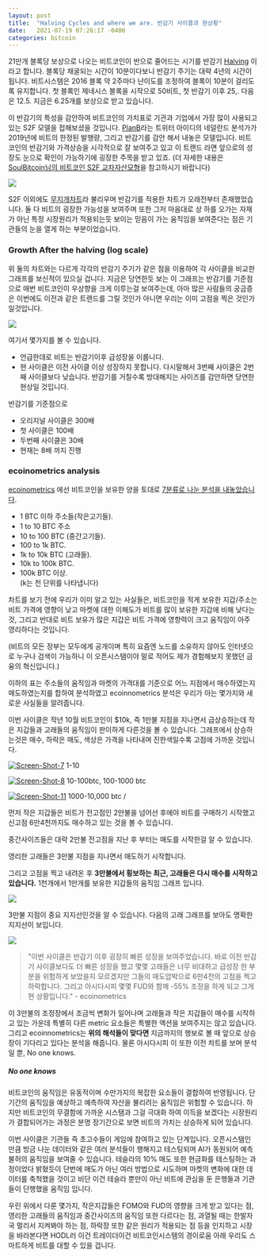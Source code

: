 ```yaml
---
layout: post
title:  "Halving Cycles and where we are. 반감기 사이클과 현상황"
date:   2021-07-19 07:26:17 -0400
categories: bitcoin
---
```


21만개 블록당 보상으로 나오는 비트코인이 반으로 줄어드는 시기를 반감기 [Halving](https://gist.github.com/nelruk/d00d785f84e47288b0ab734d4aab5f49) 이라고 합니다.  블록당 채굴되는 시간이 10분이다보니 반감기 주기는 대략 4년의 시간이 됩니다.   비트시스탬은 2016 블록 약 2주마다 난이도를 조정하여 블록이 10분이 걸리도록 유지합니다.  첫 블록인 제네시스 블록을 시작으로 50비트, 첫 반감기 이후 25,. 다음은 12.5. 지금은 6.25개를 보상으로 받고 있습니다.


이 반감기의 특성을 감안하여 비트코인의 가치표로 기관과 기업에서 가장 많이 사용되고 있는 S2F 모델을 접해보셨을 것입니다.  [PlanB](https://twitter.com/100trillionUSD)라는 트위터 아이디의 네덜란드 분석가가 2019년에 비트의 한정된 발행량, 그리고 반감기를 감안 해서 내놓은 모델입니다.  비트코인의 반감기와 가격상승을 시각적으로 잘 보여주고 있고 이 트랜드 라면 앞으로의 성장도 눈으로 확인이 가능하기에 굉장한 주목을 받고 있죠. (더 자세한 내용은 [SoulBitcoin님의 비트코인 S2F 교차자산모형](https://soulbitcoin.medium.com/%EB%B9%84%ED%8A%B8%EC%BD%94%EC%9D%B8-s2f-%EA%B5%90%EC%B0%A8%EC%9E%90%EC%82%B0%EB%AA%A8%ED%98%95-bitcoin-stock-to-flow-cross-asset-model-72a87a6b0480)을 참고하시기 바랍니다)

![](https://i.ibb.co/zhMSN0J/Screen-Shot-14.jpg)

S2F 이외에도 [무지개차트](https://www.blockchaincenter.net/bitcoin-rainbow-chart/)라 불리우며 반감기를 적용한 차트가 오래전부터 존재했었습니다.  둘 다 비트의 굉장한 가능성을 보여주며 또한 그저 마음대로 상 하를 오가는 자재가 아닌 특정 시장원리가 적용되는듯 보이는 믿음이 가는 움직임을 보여준다는 점은 기관들의 눈을 열게 하는 부분이었습니다.

### Growth After the halving (log scale)
위 둘의 차트와는 다르게 각각의 반감기 주기가 같은 점을 이용하여 각 사이클을 비교한 그래프를 보신적이 있으실 겁니다.  지금은 당연한듯 보는 이 그래프는 반감기를 기준점으로 매번 비트코인이 우상향을 크게 이루는걸 보여주는데, 아마 많은 사람들의 궁금증은 이번에도 이전과 같은 트랜드를 그릴 것인가 아니면 우리는 이미 고점을 찍은 것인가 일것입니다.

![](https://i.ibb.co/6wfjHP0/Screen-Shot-6.jpg)

여기서 몇가지를 볼 수 있습니다.  
* 언급한데로 비트는 반감기이후 급성장을 이룹니다.
* 현 사이클은 이전 사이클 이상 성장하지 못합니다.  다시말해서 3번째 사이클은 2번째 사이클보다 낮습니다. 반감기를 거칠수록 방대해지는 사이즈를 감안하면 당연한 현상일 것입니다.

반감기를 기준점으로
* 오리지널 사이클은 300배
* 첫 사이클은 100배
* 두번째 사이클은 30배
* 현재는 8배 까지 진행

### ecoinometrics analysis
[ecoinometrics](https://ecoinometrics.substack.com/) 에선 비트코인을 보유한 양을 토대로 [7분류로 나눈 분석을 내놓았습니다](https://ecoinometrics.substack.com/p/ecoinometrics-on-chain-trends).  

* 1 BTC 이하 주소들(작은고기들).
* 1 to 10 BTC 주소
* 10 to 100 BTC (중간고기들).
* 100 to 1k BTC.
* 1k to 10k BTC (고래들).
* 10k to 100k BTC.
* 100k BTC 이상.<br>(k는 천 단위를 나타냅니다)

차트를 보기 전에 우리가 이미 알고 있는 사실들은, 비트코인을 적게 보유한 지갑/주소는 비트 가격에 영향이 낮고 마켓에 대한 이해도가 비트를 많이 보유한 지갑에 비해 낮다는것, 그리고 반대로 비트 보유가 많은 지갑은 비트 가격에 영향력이 크고 움직임이 아주 영리하다는 것입니다.

(비트의 모든 장부는 모두에게 공개이며 특히 요즘엔 노드를 소유하지 않아도 인터넷으로 누구나 검색이 가능하니 이 오픈시스탬이야 말로 적어도 제가 경험해보지 못했던 금융의 혁신입니다.)

이하의 표는 주소들의 움직임과 마켓의 가격대를 기준으로 어느 지점에서 매수하였는지 매도하였는지를 합하여 분석하였고 ecoinnometrics 분석은 우리가 아는 몇가지와 새로운 사실들을 알려줍니다.

이번 사이클은 작년 10월 비트코인이 $10k, 즉 1만불 지점을 지나면서 급상승하는데 작은 지갑들과 고래들의 움직임이 판이하게 다른것을 볼 수 있습니다.  그래프에서 상승하는것은 매수, 하락은 매도, 색상은 가격을 나타내며 진한색일수록 고점에 가까운 것입니다.

<a href="https://ibb.co/KbdJc32"><img src="https://i.ibb.co/4KzHw58/Screen-Shot-7.jpg" alt="Screen-Shot-7" border="0"></a>
1-10

<a href="https://ibb.co/QMJMchq"><img src="https://i.ibb.co/XtWt46d/Screen-Shot-8.jpg" alt="Screen-Shot-8" border="0"></a>
10-100btc, 100-1000 btc

<a href="https://ibb.co/26r6YNN"><img src="https://i.ibb.co/H2y2pdd/Screen-Shot-11.jpg" alt="Screen-Shot-11" border="0"></a>
1000-10,000 btc /



먼저 작은 지갑들은 비트가 전고점인 2만불을 넘어선 후에야 비트를 구매하기 시작했고 신고점 6만4천까지도 매수하고 있는 것을 볼 수 있습니다.

중간사이즈들은 대략 2만불 전고점을 지난 후 부터는 매도를 시작한걸 알 수 있습니다.

영리한 고래들은 3만불 지점을 지나면서 매도하기 시작합니다.

그리고 고점을 찍고 내려온 후 **3만불에서 횡보하는 최근, 고래들은 다시 매수를 시작하고 있습니다.**  1천개에서 1만개를 보유한 지갑들의 움직임 그래프 입니다.

![](https://i.ibb.co/S04cNVt/Screen-Shot-12.jpg)

3만불 지점이 중요 지지선인것을 알 수 있습니다.  다음의 고래 그래프를 보아도 명확한 지지선이 보입니다.

![](https://i.ibb.co/LdLQ34c/twitter-E6makqj-WEAYiuzn.jpg)

>"이번 사이클은 반감기 이후 굉장히 빠른 성장을 보여주었습니다.  바로 이전 반감기 사이클보다도 더 빠른 성장을 했고 몇몇 고래들은 너무 비대하고 급성장 한 부분을 위험하게 보았을지 모르겠지만 그들의 매도압박으로 6만4천의 고점을 찍고 하락합니다.  그리고 아시다시피 몇몇 FUD와 함께 -55% 조정을 하게 되고 그게 현 상황입니다." - ecoinometrics

이 3만불의 조정장에서 조금씩 변화가 일어나며 고래들과 작은 지갑들이 매수를 시작하고 있는 가운데 특별히 다른 metric 요소들은 특별한 액션을 보여주지는 않고 있습니다.  그리고 ecoinnometrics는 **위의 해석들이 맞다면** 지금까지의 행보로 볼 때 앞으로 상승장이 기다리고 있다는 분석을 해줍니다.  물론 아시다시피 이 또한 이전 차트를 보며 분석일 뿐, No one knows.

##### No one knows
비트코인의 움직임은 유동적이며 수만가지의 복잡한 요소들이 결합하여 반영됩니다.  단기간의 움직임을 예상하고 예측하여 자산을 불리려는 움직임은 위험할 수 있습니다.  하지만 비트코인의 무결함에 가까운 시스탬과 그걸 극대화 하여 이득을 보겠다는 시장원리가 결합되어가는 과정은 분명 장기간으로 보면 비트의 가치는 상승하게 되어 있습니다.  

이번 사이클은 기관들 즉 초고수들이 게임에 참여하고 있는 단계입니다.  오픈시스탬인 만큼 방금 나눈 데이터와 같은 여러 분석들이 행해지고 테스팅되며 AI가 동원되어 예측불허의 움직임을 보여줄 수 있습니다.  테슬라의 10% 매도 또한 현금화를 테스팅하는 과정이었다 밝혔듯이 단번에 매도가 아닌 여러 방법으로 시도하며 마켓의 변화에 대한 데이터를 축척했을 것이고 비단 이건 테슬라 뿐만이 아닌 비트에 관심을 둔 은행들과 기관들이 단행했을 움직임 입니다.

우린 위에서 다룬 몇가지, 작은지갑들은 FOMO와 FUD의 영향을 크게 받고 있다는 점, 영리한 고래들의 움직임과 중간사이즈의 움직임 또한 다르다는 점, 과열될 때는 한발자국 멀리서 지켜봐야 하는 점, 하락장 또한 같은 원리가 적용되는 점 등을 인지하고 시장을 바라본다면 HODL러 이건 트레이더이건 비트코인시스탬의 경이로움 아래 우리도 스마트하게 비트를 대할 수 있을 겁니다.  
